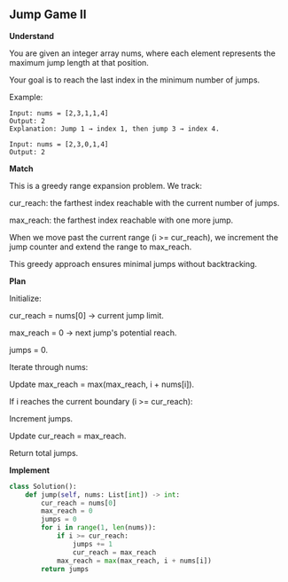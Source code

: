 ## Jump Game II

**Understand**

You are given an integer array nums, where each element represents the maximum jump length at that position.

Your goal is to reach the last index in the minimum number of jumps.

Example:

```
Input: nums = [2,3,1,1,4]
Output: 2
Explanation: Jump 1 → index 1, then jump 3 → index 4.

Input: nums = [2,3,0,1,4]
Output: 2
```

**Match**

This is a greedy range expansion problem.
We track:

cur_reach: the farthest index reachable with the current number of jumps.

max_reach: the farthest index reachable with one more jump.

When we move past the current range (i >= cur_reach),
we increment the jump counter and extend the range to max_reach.

This greedy approach ensures minimal jumps without backtracking.

**Plan**

Initialize:

cur_reach = nums[0] → current jump limit.

max_reach = 0 → next jump's potential reach.

jumps = 0.

Iterate through nums:

Update max_reach = max(max_reach, i + nums[i]).

If i reaches the current boundary (i >= cur_reach):

Increment jumps.

Update cur_reach = max_reach.

Return total jumps.

**Implement**

```py
class Solution():
    def jump(self, nums: List[int]) -> int:
        cur_reach = nums[0]
        max_reach = 0
        jumps = 0
        for i in range(1, len(nums)):
            if i >= cur_reach:
                jumps += 1
                cur_reach = max_reach
            max_reach = max(max_reach, i + nums[i])
        return jumps
```
